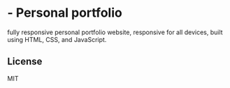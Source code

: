 #  - Personal portfolio

fully responsive personal portfolio website, responsive for all devices, built using HTML, CSS, and JavaScript.

## License

MIT

